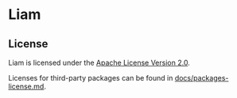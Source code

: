 # Liam

## License

Liam is licensed under the [Apache License Version 2.0](LICENSE).

Licenses for third-party packages can be found in [docs/packages-license.md](docs/packages-license.md).
